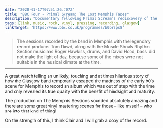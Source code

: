 ```yaml
---
date: "2020-01-17T07:51:26.707Z"
title: "BBC Four - Primal Scream: The Lost Memphis Tapes"
description: "Documentary following Primal Scream’s rediscovery of the recordings of their early 90s sessions at Ardent Studios in Memphis"
tags: [link, music, rock, vinyl, pressing, recording, glasgow]
linkTarget: "https://www.bbc.co.uk/programmes/b0brzps8"
---
```

> The sessions recorded by the band in Memphis with the legendary record producer Tom Dowd, along with the Muscle Shoals Rhythm Section musicians Roger Hawkins, drums, and David Hood, bass, did not make the light of day, because some of the mixes were not suitable in the musical climate at the time.
---

A great watch telling an unlikely, touching and at times hilarious story of how the Glasgow band temporarily escaped the madness of the early 90’s scene for Memphis to record an album which was out of step with the time and only revealed its true quality with the benefit of hindsight and maturity. 

The production on The Memphis Sessions sounded absolutely amazing and there are some great vinyl mastering scenes for those – like myself – who are into that kind of thing! 

On the strength of this, I think Clair and I will grab a copy of the record.
